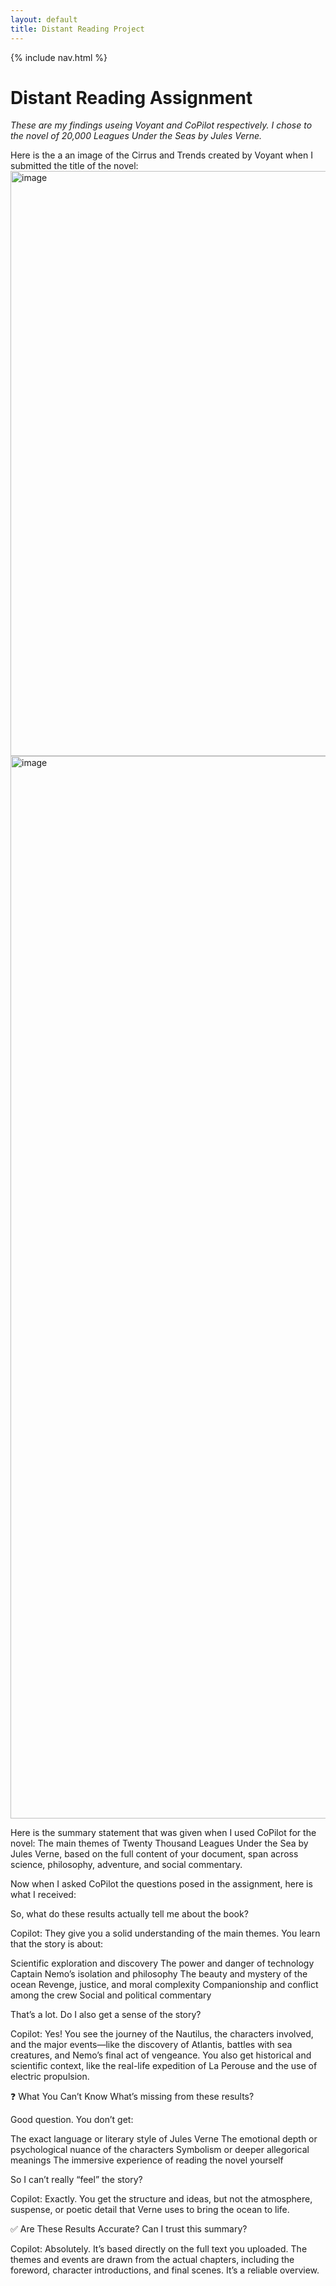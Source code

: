 ```yaml
---
layout: default
title: Distant Reading Project
---
```


{% include nav.html %}


# Distant Reading Assignment 

*These are my findings useing Voyant and CoPilot respectively. I chose to the novel of 20,000 Leagues Under the Seas by Jules Verne.*

Here is the a an image of the Cirrus and Trends created by Voyant when I submitted the title of the novel:  <img width="1696" height="936" alt="image" src="https://github.com/user-attachments/assets/22261d01-c9f4-4174-8077-5f18beea9649" /> <img width="2548" height="1700" alt="image" src="https://github.com/user-attachments/assets/3d1b431a-b914-4c32-9779-889c11a6fc02" />



Here is the summary statement that was given when I used CoPilot for the novel: The main themes of Twenty Thousand Leagues Under the Sea by Jules Verne, based on the full content of your document, span across science, philosophy, adventure, and social commentary.

Now when I asked CoPilot the questions posed in the assignment, here is what I received: 

So, what do these results actually tell me about the book?

Copilot: They give you a solid understanding of the main themes. You learn that the story is about:

Scientific exploration and discovery
The power and danger of technology
Captain Nemo’s isolation and philosophy
The beauty and mystery of the ocean
Revenge, justice, and moral complexity
Companionship and conflict among the crew
Social and political commentary

That’s a lot. Do I also get a sense of the story?

Copilot: Yes! You see the journey of the Nautilus, the characters involved, and the major events—like the discovery of Atlantis, battles with sea creatures, and Nemo’s final act of vengeance. You also get historical and scientific context, like the real-life expedition of La Perouse and the use of electric propulsion.

❓ What You Can’t Know
What’s missing from these results?

Good question. You don’t get:

The exact language or literary style of Jules Verne
The emotional depth or psychological nuance of the characters
Symbolism or deeper allegorical meanings
The immersive experience of reading the novel yourself

So I can’t really “feel” the story?

Copilot: Exactly. You get the structure and ideas, but not the atmosphere, suspense, or poetic detail that Verne uses to bring the ocean to life.

✅ Are These Results Accurate?
Can I trust this summary?

Copilot: Absolutely. It’s based directly on the full text you uploaded. The themes and events are drawn from the actual chapters, including the foreword, character introductions, and final scenes. It’s a reliable overview.
